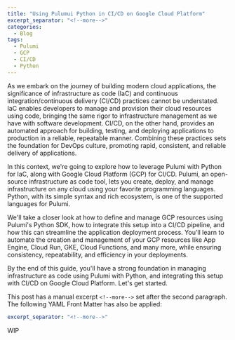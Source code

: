 ```yaml
---
title: "Using Pulumui Python in CI/CD on Google Cloud Platform"
excerpt_separator: "<!--more-->"
categories:
  - Blog
tags:
  - Pulumi
  - GCP
  - CI/CD
  - Python
---
```


As we embark on the journey of building modern cloud applications, the significance of infrastructure as code (IaC) and continuous integration/continuous delivery (CI/CD) practices cannot be understated. IaC enables developers to manage and provision their cloud resources using code, bringing the same rigor to infrastructure management as we have with software development. CI/CD, on the other hand, provides an automated approach for building, testing, and deploying applications to production in a reliable, repeatable manner. Combining these practices sets the foundation for DevOps culture, promoting rapid, consistent, and reliable delivery of applications.

In this context, we're going to explore how to leverage Pulumi with Python for IaC, along with Google Cloud Platform (GCP) for CI/CD. Pulumi, an open-source infrastructure as code tool, lets you create, deploy, and manage infrastructure on any cloud using your favorite programming languages. Python, with its simple syntax and rich ecosystem, is one of the supported languages for Pulumi.

We'll take a closer look at how to define and manage GCP resources using Pulumi's Python SDK, how to integrate this setup into a CI/CD pipeline, and how this can streamline the application deployment process. You'll learn to automate the creation and management of your GCP resources like App Engine, Cloud Run, GKE, Cloud Functions, and many more, while ensuring consistency, repeatability, and efficiency in your deployments.

By the end of this guide, you'll have a strong foundation in managing infrastructure as code using Pulumi with Python, and integrating this setup with CI/CD on Google Cloud Platform. Let's get started.

<!--more-->

This post has a manual excerpt `<!--more-->` set after the second paragraph. The following YAML Front Matter has also be applied:

```yaml
excerpt_separator: "<!--more-->"
```

WIP 